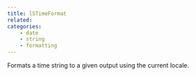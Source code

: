 ```yaml
---
title: lSTimeFormat
related:
categories:
    - date
    - string
    - formatting
---
```


Formats a time string to a given output using the current locale.